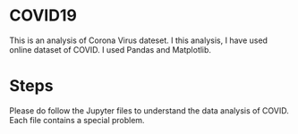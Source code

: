 # COVID19
This is an analysis of Corona Virus dateset. I this analysis, I have used online dataset of COVID. I used Pandas and Matplotlib.

# Steps
Please do follow the Jupyter files to understand the data analysis of COVID.
Each file contains a special problem.
